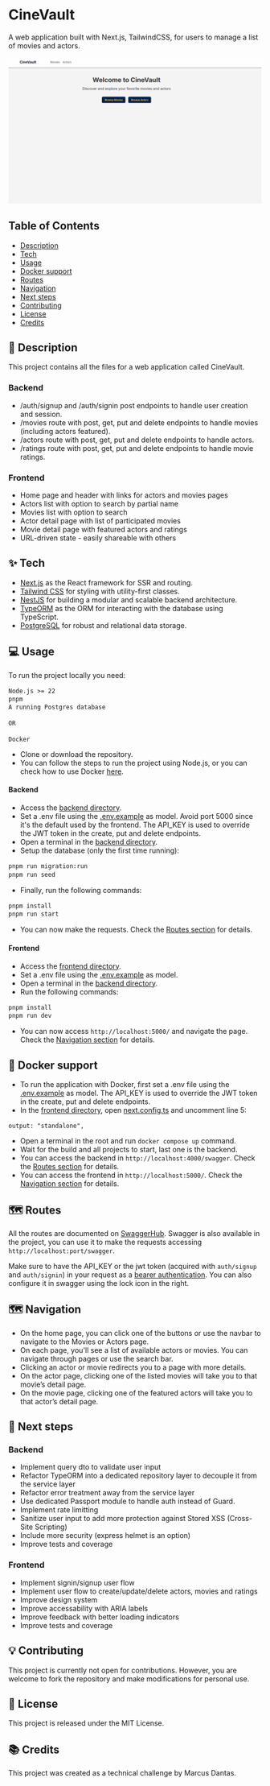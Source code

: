# CineVault
A web application built with Next.js, TailwindCSS, for users to manage a list of movies and actors.

![CineVault Demo](./docs/cinevault.gif)

## Table of Contents
- [Description](#description)
- [Tech](#tech)
- [Usage](#usage)
- [Docker support](#docker-support)
- [Routes](#routes)
- [Navigation](#navigation)
- [Next steps](#next-steps)
- [Contributing](#contributing)
- [License](#license)
- [Credits](#credits)

## :speech_balloon: Description
This project contains all the files for a web application called CineVault.

### Backend
* /auth/signup and /auth/signin post endpoints to handle user creation and session. 
* /movies route with post, get, put and delete endpoints to handle movies (including actors featured).
* /actors route with post, get, put and delete endpoints to handle actors.
* /ratings route with post, get, put and delete endpoints to handle movie ratings.

### Frontend
* Home page and header with links for actors and movies pages
* Actors list with option to search by partial name
* Movies list with option to search
* Actor detail page with list of participated movies
* Movie detail page with featured actors and ratings
* URL-driven state - easily shareable with others

## ✨ Tech  
* [Next.js](https://nextjs.org/) as the React framework for SSR and routing.  
* [Tailwind CSS](https://tailwindcss.com/) for styling with utility-first classes.  
* [NestJS](https://nestjs.com/) for building a modular and scalable backend architecture.  
* [TypeORM](https://typeorm.io/) as the ORM for interacting with the database using TypeScript.  
* [PostgreSQL](https://www.postgresql.org/) for robust and relational data storage.  

## :computer: Usage
To run the project locally you need:
```
Node.js >= 22
pnpm
A running Postgres database

OR

Docker
```

* Clone or download the repository.
* You can follow the steps to run the project using Node.js, or you can check how to use Docker [here](#docker).

#### Backend

* Access the [backend directory](./backend).
* Set a .env file using the [.env.example](./backend/.env.example) as model. Avoid port 5000 since it's the default used by the frontend. The API_KEY is used to override the JWT token in the create, put and delete endpoints.
* Open a terminal in the [backend directory](./backend).
* Setup the database (only the first time running):
```bash
pnpm run migration:run
pnpm run seed

```
* Finally, run the following commands:

```bash
pnpm install
pnpm run start
```
* You can now make the requests. Check the [Routes section](#routes) for details.

#### Frontend
* Access the [frontend directory](./frontend).
* Set a .env file using the [.env.example](./frontend/.env.example) as model.
* Open a terminal in the [backend directory](./backend).
* Run the following commands:
```bash
pnpm install
pnpm run dev
```
* You can now access `http://localhost:5000/` and navigate the page. Check the [Navigation section](#navigation) for details.

## :whale: Docker support
* To run the application with Docker, first set a .env file using the [.env.example](./.env.example) as model. The API_KEY is used to override the JWT token in the create, put and delete endpoints.
* In the [frontend directory](./frontend), open [next.config.ts](./frontend/next.config.ts) and uncomment line 5:
```
output: "standalone",
```
* Open a terminal in the root and run `docker compose up` command.
* Wait for the build and all projects to start, last one is the backend.
* You can access the backend in ```http://localhost:4000/swagger```. Check the [Routes section](#routes) for details.
* You can access the frontend in ```http://localhost:5000/```. Check the [Navigation section](#navigation) for details.

## :world_map: Routes
All the routes are documented on [SwaggerHub](https://app.swaggerhub.com/apis-docs/MARVINSD/CineVault/1.0). Swagger is also available in the project, you can use it to make the requests accessing `http://localhost:port/swagger`. 

Make sure to have the API_KEY or the jwt token (acquired with ```auth/signup``` and ```auth/signin```) in your request as a [bearer authentication](https://swagger.io/docs/specification/v3_0/authentication/bearer-authentication/). You can also configure it in swagger using the lock icon in the right.

## :world_map: Navigation  
* On the home page, you can click one of the buttons or use the navbar to navigate to the Movies or Actors page.  
* On each page, you'll see a list of available actors or movies. You can navigate through pages or use the search bar.  
* Clicking an actor or movie redirects you to a page with more details.  
* On the actor page, clicking one of the listed movies will take you to that movie’s detail page.  
* On the movie page, clicking one of the featured actors will take you to that actor’s detail page.

## :pushpin: Next steps
### Backend
* Implement query dto to validate user input
* Refactor TypeORM into a dedicated repository layer to decouple it from the service layer
* Refactor error treatment away from the service layer
* Use dedicated Passport module to handle auth instead of Guard.
* Implement rate limitting
* Sanitize user input to add more protection against Stored XSS (Cross-Site Scripting)
* Include more security (express helmet is an option)
* Improve tests and coverage

### Frontend
* Implement signin/signup user flow
* Implement user flow to create/update/delete actors, movies and ratings
* Improve design system
* Improve accessability with ARIA labels
* Improve feedback with better loading indicators
* Improve tests and coverage


## :bulb: Contributing
This project is currently not open for contributions. However, you are welcome to fork the repository and make modifications for personal use.

## :memo: License
This project is released under the MIT License.

## :books: Credits
This project was created as a technical challenge by Marcus Dantas.
